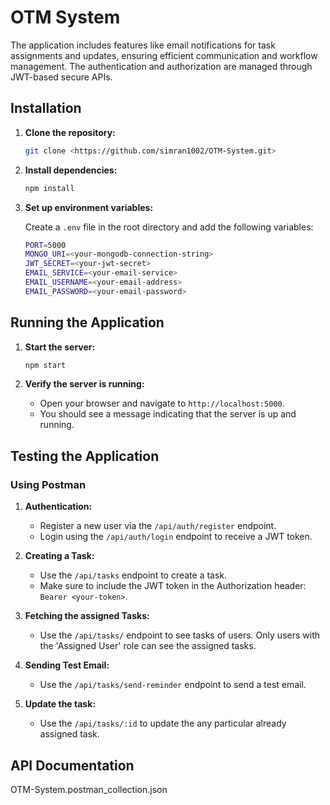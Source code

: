 # OTM System

The application includes features like email notifications for task assignments and updates, ensuring efficient communication and workflow management. The authentication and authorization are managed through JWT-based secure APIs.


## Installation

1. **Clone the repository:**

   ```bash
   git clone <https://github.com/simran1002/OTM-System.git>
   ```

2. **Install dependencies:**

   ```bash
   npm install
   ```

3. **Set up environment variables:**

   Create a `.env` file in the root directory and add the following variables:

   ```bash
   PORT=5000
   MONGO_URI=<your-mongodb-connection-string>
   JWT_SECRET=<your-jwt-secret>
   EMAIL_SERVICE=<your-email-service>
   EMAIL_USERNAME=<your-email-address>
   EMAIL_PASSWORD=<your-email-password>
   ```

## Running the Application

1. **Start the server:**

   ```bash
   npm start
   ```

2. **Verify the server is running:**

   - Open your browser and navigate to `http://localhost:5000`.
   - You should see a message indicating that the server is up and running.

## Testing the Application

### Using Postman

1. **Authentication:**

   - Register a new user via the `/api/auth/register` endpoint.
   - Login using the `/api/auth/login` endpoint to receive a JWT token.

2. **Creating a Task:**

   - Use the `/api/tasks` endpoint to create a task.
   - Make sure to include the JWT token in the Authorization header: `Bearer <your-token>`.

3. **Fetching the assigned Tasks:**

   - Use the `/api/tasks/` endpoint to see tasks of users. Only users with the 'Assigned User' role can see the assigned tasks.

4. **Sending Test Email:**

   - Use the `/api/tasks/send-reminder` endpoint to send a test email.

5. **Update the task:**

   - Use the `/api/tasks/:id` to update the any particular already assigned task.

## API Documentation

OTM-System.postman_collection.json
